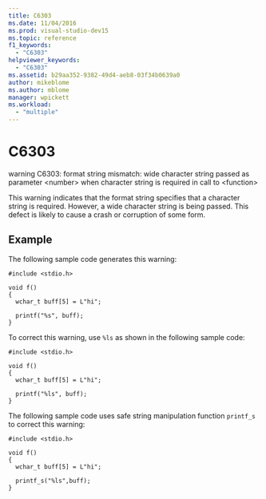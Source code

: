 ```yaml
---
title: C6303
ms.date: 11/04/2016
ms.prod: visual-studio-dev15
ms.topic: reference
f1_keywords:
  - "C6303"
helpviewer_keywords:
  - "C6303"
ms.assetid: b29aa352-9382-49d4-aeb8-03f34b0639a0
author: mikeblome
ms.author: mblome
manager: wpickett
ms.workload:
  - "multiple"
---
```

# C6303
warning C6303: format string mismatch: wide character string passed as parameter \<number> when character string is required in call to \<function>

 This warning indicates that the format string specifies that a character string is required. However, a wide character string is being passed. This defect is likely to cause a crash or corruption of some form.

## Example
 The following sample code generates this warning:

```
#include <stdio.h>

void f()
{
  wchar_t buff[5] = L"hi";

  printf("%s", buff);
}
```

 To correct this warning, use `%ls` as shown in the following sample code:

```
#include <stdio.h>

void f()
{
  wchar_t buff[5] = L"hi";

  printf("%ls", buff);
}
```

 The following sample code uses safe string manipulation function `printf_s` to correct this warning:

```
#include <stdio.h>

void f()
{
  wchar_t buff[5] = L"hi";

  printf_s("%ls",buff);
}
```